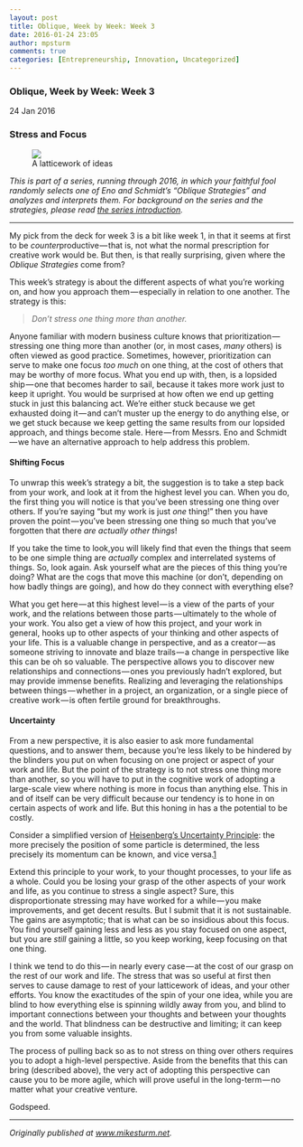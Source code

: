 ```yaml
---
layout: post
title: Oblique, Week by Week: Week 3
date: 2016-01-24 23:05
author: mpsturm
comments: true
categories: [Entrepreneurship, Innovation, Uncategorized]
---
```




<h3>Oblique, Week by Week: Week 3</h3>
<p>24 Jan 2016</p>
<h3>Stress and Focus</h3>

<figure class="wp-caption">

<img src="https://mikesturmblog.files.wordpress.com/2016/01/84456-0omnpmmlzvmuhtyzm.jpg">

<figcaption class="wp-caption-text">A latticework of ideas</figcaption></figure>
<p><em>This is part of a series, running through 2016, in which your faithful fool randomly selects one of Eno and Schmidt’s “Oblique Strategies” and analyzes and interprets them. For background on the series and the strategies, please read </em><a href="http://www.mikesturm.net/my-resolution-for-2016-be-oblique" target="_blank"><em>the series introduction</em></a><em>.</em></p>
<hr>

<p>My pick from the deck for week 3 is a bit like week 1, in that it seems at first to be <em>counter</em>productive — that is, not what the normal prescription for creative work would be. But then, is that really surprising, given where the <em>Oblique Strategies</em> come from?</p>
<p>This week’s strategy is about the different aspects of what you’re working on, and how you approach them — especially in relation to one another. The strategy is this:</p>
<blockquote><em>Don’t stress one thing more than another.</em></blockquote>
<p>Anyone familiar with modern business culture knows that prioritization — stressing one thing more than another (or, in most cases, <em>many</em> others) is often viewed as good practice. Sometimes, however, prioritization can serve to make one focus <em>too much</em> on one thing, at the cost of others that may be worthy of more focus. What you end up with, then, is a lopsided ship — one that becomes harder to sail, because it takes more work just to keep it upright. You would be surprised at how often we end up getting stuck in just this balancing act. We’re either stuck because we get exhausted doing it — and can’t muster up the energy to do anything else, or we get stuck because we keep getting the same results from our lopsided approach, and things become stale. Here — from Messrs. Eno and Schmidt — we have an alternative approach to help address this problem.</p>
<h4>Shifting Focus</h4>
<p>To unwrap this week’s strategy a bit, the suggestion is to take a step back from your work, and look at it from the highest level you can. When you do, the first thing you will notice is that you’ve been stressing one thing over others. If you’re saying “but my work is just <em>one</em> thing!” then you have proven the point — you’ve been stressing one thing so much that you’ve forgotten that there <em>are actually other things</em>!</p>
<p>If you take the time to look,you will likely find that even the things that seem to be one simple thing are <em>actually</em> complex and interrelated systems of things. So, look again. Ask yourself what are the pieces of this thing you’re doing? What are the cogs that move this machine (or don’t, depending on how badly things are going), and how do they connect with everything else?</p>
<p>What you get here — at this highest level — is a view of the parts of your work, and the relations between those parts — ultimately to the whole of your work. You also get a view of how this project, and your work in general, hooks up to other aspects of your thinking and other aspects of your life. This is a valuable change in perspective, and as a creator — as someone striving to innovate and blaze trails — a change in perspective like this can be oh so valuable. The perspective allows you to discover new relationships and connections — ones you previously hadn’t explored, but may provide immense benefits. Realizing and leveraging the relationships between things — whether in a project, an organization, or a single piece of creative work — is often fertile ground for breakthroughs.</p>
<h4>Uncertainty</h4>
<p>From a new perspective, it is also easier to ask more fundamental questions, and to answer them, because you’re less likely to be hindered by the blinders you put on when focusing on one project or aspect of your work and life. But the point of the strategy is to not stress one thing more than another, so you will have to put in the cognitive work of adopting a large-scale view where nothing is more in focus than anything else. This in and of itself can be very difficult because our tendency is to hone in on certain aspects of work and life. But this honing in has a the potential to be costly.</p>
<p>Consider a simplified version of <a href="https://en.wikipedia.org/wiki/Uncertainty_principle" target="_blank">Heisenberg’s Uncertainty Principle</a>: the more precisely the position of some particle is determined, the less precisely its momentum can be known, and vice versa.<a href="http://www.mikesturm.net/oblique-week-by-week-week-3/#fn:1" target="_blank">1</a></p>
<p>Extend this principle to your work, to your thought processes, to your life as a whole. Could you be losing your grasp of the other aspects of your work and life, as you continue to stress a single aspect? Sure, this disproportionate stressing may have worked for a while — you make improvements, and get decent results. But I submit that it is not sustainable. The gains are asymptotic; that is what can be so insidious about this focus. You find yourself gaining less and less as you stay focused on one aspect, but you are <em>still</em> gaining a little, so you keep working, keep focusing on that one thing.</p>
<p>I think we tend to do this — in nearly every case — at the cost of our grasp on the rest of our work and life. The stress that was so useful at first then serves to cause damage to rest of your latticework of ideas, and your other efforts. You know the exactitudes of the spin of your one idea, while you are blind to how everything else is spinning wildly away from you, and blind to important connections between your thoughts and between your thoughts and the world. That blindness can be destructive and limiting; it can keep you from some valuable insights.</p>
<p>The process of pulling back so as to not stress on thing over others requires you to adopt a high-level perspective. Aside from the benefits that this can bring (described above), the very act of adopting this perspective can cause you to be more agile, which will prove useful in the long-term — no matter what your creative venture.</p>
<p>Godspeed.</p>
<hr>
<p><em>Originally published at </em><a href="http://www.mikesturm.net/oblique-week-by-week-week-3/" target="_blank"><em>www.mikesturm.net</em></a><em>.</em></p>
